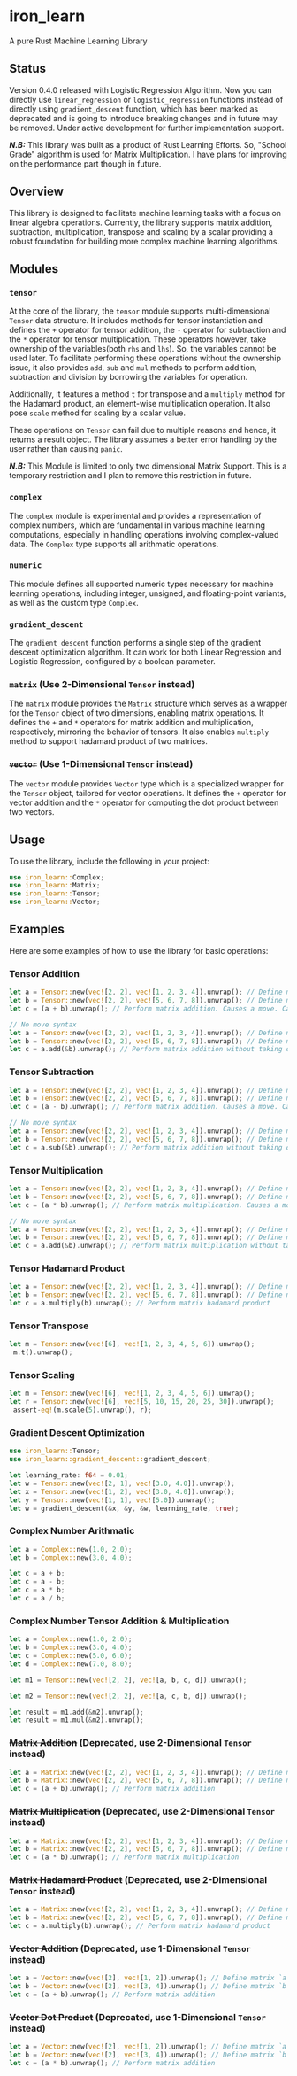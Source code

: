 # iron_learn
A pure Rust Machine Learning Library

## Status
Version 0.4.0 released with Logistic Regression Algorithm. Now you can directly use `linear_regression` or `logistic_regression` functions instead of directly using `gradient_descent` function, which has been marked as deprecated and is going to introduce breaking changes and in future may be removed. Under active development for further implementation support.

__*N.B:*__ This library was built as a product of Rust Learning Efforts. So, "School Grade" algorithm is used for Matrix Multiplication. I have plans for improving on the performance part though in future.

## Overview
This library is designed to facilitate machine learning tasks with a focus on linear algebra operations. Currently, the library supports matrix addition, subtraction, multiplication, transpose and scaling by a scalar providing a robust foundation for building more complex machine learning algorithms.

## Modules

### `tensor`
At the core of the library, the `tensor` module supports multi-dimensional `Tensor` data structure. It includes methods for tensor instantiation and defines the `+` operator for tensor addition, the `-` operator for subtraction and the `*` operator for tensor multiplication. These operators however, take ownership of the variables(both `rhs` and `lhs`). So, the variables cannot be used later. To facilitate performing these operations without the ownership issue, it also provides `add`, `sub` and `mul` methods to perform addition, subtraction and division by borrowing the variables for operation.

 Additionally, it features a method `t` for transpose and a `multiply` method for the Hadamard product, an element-wise multiplication operation. It also pose `scale` method for scaling by a scalar value.

These operations on `Tensor` can fail due to multiple reasons and hence, it returns a result object. The library assumes a better error handling by the user rather than causing `panic`.

__*N.B:*__ This Module is limited to only two dimensional Matrix Support. This is a temporary restriction and I plan to remove this restriction in future.

### `complex`
The `complex` module is experimental and provides a representation of complex numbers, which are fundamental in various machine learning computations, especially in handling operations involving complex-valued data. The `Complex` type supports all arithmatic operations.

### `numeric`
This module defines all supported numeric types necessary for machine learning operations, including integer, unsigned, and floating-point variants, as well as the custom type `Complex`.

### `gradient_descent`
The `gradient_descent` function performs a single step of the gradient descent optimization algorithm. It can work for both Linear Regression and Logistic Regression, configured by a boolean parameter.

### ~~`matrix`~~ (Use 2-Dimensional `Tensor` instead)
The `matrix` module provides the `Matrix` structure which serves as a wrapper for the `Tensor` object of two dimensions, enabling matrix operations. It defines the `+` and `*` operators for matrix addition and multiplication, respectively, mirroring the behavior of tensors. It also enables `multiply` method to support hadamard product of two matrices.

### ~~`vector`~~ (Use 1-Dimensional `Tensor` instead)
The `vector` module provides `Vector` type which is a specialized wrapper for the `Tensor` object, tailored for vector operations. It defines the `+` operator for vector addition and the `*` operator for computing the dot product between two vectors.

## Usage

To use the library, include the following in your project:

```rust
use iron_learn::Complex;
use iron_learn::Matrix;
use iron_learn::Tensor;
use iron_learn::Vector;
```

## Examples

Here are some examples of how to use the library for basic operations:

### Tensor Addition
```rust
let a = Tensor::new(vec![2, 2], vec![1, 2, 3, 4]).unwrap(); // Define matrix `a`
let b = Tensor::new(vec![2, 2], vec![5, 6, 7, 8]).unwrap(); // Define matrix `b`
let c = (a + b).unwrap(); // Perform matrix addition. Causes a move. Cannot use a or b later.

// No move syntax
let a = Tensor::new(vec![2, 2], vec![1, 2, 3, 4]).unwrap(); // Define matrix `a`
let b = Tensor::new(vec![2, 2], vec![5, 6, 7, 8]).unwrap(); // Define matrix `b`
let c = a.add(&b).unwrap(); // Perform matrix addition without taking ownership..
```

### Tensor Subtraction
```rust
let a = Tensor::new(vec![2, 2], vec![1, 2, 3, 4]).unwrap(); // Define matrix `a`
let b = Tensor::new(vec![2, 2], vec![5, 6, 7, 8]).unwrap(); // Define matrix `b`
let c = (a - b).unwrap(); // Perform matrix addition. Causes a move. Cannot use a or b later.

// No move syntax
let a = Tensor::new(vec![2, 2], vec![1, 2, 3, 4]).unwrap(); // Define matrix `a`
let b = Tensor::new(vec![2, 2], vec![5, 6, 7, 8]).unwrap(); // Define matrix `b`
let c = a.sub(&b).unwrap(); // Perform matrix addition without taking ownership..
```

### Tensor Multiplication
```rust
let a = Tensor::new(vec![2, 2], vec![1, 2, 3, 4]).unwrap(); // Define matrix `a`
let b = Tensor::new(vec![2, 2], vec![5, 6, 7, 8]).unwrap(); // Define matrix `b`
let c = (a * b).unwrap(); // Perform matrix multiplication. Causes a move. Cannot use a or b later.

// No move syntax
let a = Tensor::new(vec![2, 2], vec![1, 2, 3, 4]).unwrap(); // Define matrix `a`
let b = Tensor::new(vec![2, 2], vec![5, 6, 7, 8]).unwrap(); // Define matrix `b`
let c = a.add(&b).unwrap(); // Perform matrix multiplication without taking ownership.
```

### Tensor Hadamard Product
```rust
let a = Tensor::new(vec![2, 2], vec![1, 2, 3, 4]).unwrap(); // Define matrix `a`
let b = Tensor::new(vec![2, 2], vec![5, 6, 7, 8]).unwrap(); // Define matrix `b`
let c = a.multiply(b).unwrap(); // Perform matrix hadamard product
```

### Tensor Transpose
```rust
let m = Tensor::new(vec![6], vec![1, 2, 3, 4, 5, 6]).unwrap();
 m.t().unwrap();
```

### Tensor Scaling
```rust
let m = Tensor::new(vec![6], vec![1, 2, 3, 4, 5, 6]).unwrap();
let r = Tensor::new(vec![6], vec![5, 10, 15, 20, 25, 30]).unwrap();
 assert-eq!(m.scale(5).unwrap(), r);
```

### Gradient Descent Optimization
```rust
use iron_learn::Tensor;
use iron_learn::gradient_descent::gradient_descent;

let learning_rate: f64 = 0.01;
let w = Tensor::new(vec![2, 1], vec![3.0, 4.0]).unwrap();
let x = Tensor::new(vec![1, 2], vec![3.0, 4.0]).unwrap();
let y = Tensor::new(vec![1, 1], vec![5.0]).unwrap();
let w = gradient_descent(&x, &y, &w, learning_rate, true);
```

### Complex Number Arithmatic
```rust
let a = Complex::new(1.0, 2.0);
let b = Complex::new(3.0, 4.0);

let c = a + b;
let c = a - b;
let c = a * b;
let c = a / b;
```

### Complex Number Tensor Addition & Multiplication
```rust
let a = Complex::new(1.0, 2.0);
let b = Complex::new(3.0, 4.0);
let c = Complex::new(5.0, 6.0);
let d = Complex::new(7.0, 8.0);

let m1 = Tensor::new(vec![2, 2], vec![a, b, c, d]).unwrap();

let m2 = Tensor::new(vec![2, 2], vec![a, c, b, d]).unwrap();

let result = m1.add(&m2).unwrap();
let result = m1.mul(&m2).unwrap();
``` 

### ~~Matrix Addition~~ (Deprecated, use 2-Dimensional `Tensor` instead)
```rust
let a = Matrix::new(vec![2, 2], vec![1, 2, 3, 4]).unwrap(); // Define matrix `a`
let b = Matrix::new(vec![2, 2], vec![5, 6, 7, 8]).unwrap(); // Define matrix `b`
let c = (a + b).unwrap(); // Perform matrix addition
```

### ~~Matrix Multiplication~~ (Deprecated, use 2-Dimensional `Tensor` instead)
```rust
let a = Matrix::new(vec![2, 2], vec![1, 2, 3, 4]).unwrap(); // Define matrix `a`
let b = Matrix::new(vec![2, 2], vec![5, 6, 7, 8]).unwrap(); // Define matrix `b`
let c = (a * b).unwrap(); // Perform matrix multiplication
```

### ~~Matrix Hadamard Product~~ (Deprecated, use 2-Dimensional `Tensor` instead)
```rust
let a = Matrix::new(vec![2, 2], vec![1, 2, 3, 4]).unwrap(); // Define matrix `a`
let b = Matrix::new(vec![2, 2], vec![5, 6, 7, 8]).unwrap(); // Define matrix `b`
let c = a.multiply(b).unwrap(); // Perform matrix hadamard product
```

### ~~Vector Addition~~ (Deprecated, use 1-Dimensional `Tensor` instead)
```rust
let a = Vector::new(vec![2], vec![1, 2]).unwrap(); // Define matrix `a`
let b = Vector::new(vec![2], vec![3, 4]).unwrap(); // Define matrix `b`
let c = (a + b).unwrap(); // Perform matrix addition
```

### ~~Vector Dot Product~~ (Deprecated, use 1-Dimensional `Tensor` instead)
```rust
let a = Vector::new(vec![2], vec![1, 2]).unwrap(); // Define matrix `a`
let b = Vector::new(vec![2], vec![3, 4]).unwrap(); // Define matrix `b`
let c = (a * b).unwrap(); // Perform matrix addition
```

